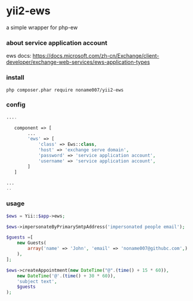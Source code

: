 # yii2-ews
a simple wrapper for php-ew

### about service application account
ews docs: https://docs.microsoft.com/zh-cn/Exchange/client-developer/exchange-web-services/ews-application-types

### install
```shell
php composer.phar require noname007/yii2-ews
```

### config
```php
....

   component => [
        ...
        'ews' => [
            'class' => Ews::class,
            'host' => 'exchange serve domain',
            'password' => 'service application account',
            'username' => 'service application account',
        ]
   ]

...
..
```

### usage
```php
$ews = Yii::$app->ews;

$ews->impersonateByPrimarySmtpAddress('impersonated people email');

$guests =[
    new Guests(
        array('name' => 'John', 'email' => 'noname007@githubc.com',)
    ),
];

$ews->createAppointment(new DateTime("@".(time() + 15 * 60)),
    new DateTime('@'.(time() + 30 * 60)),
    'subject text',
    $guests
);

```